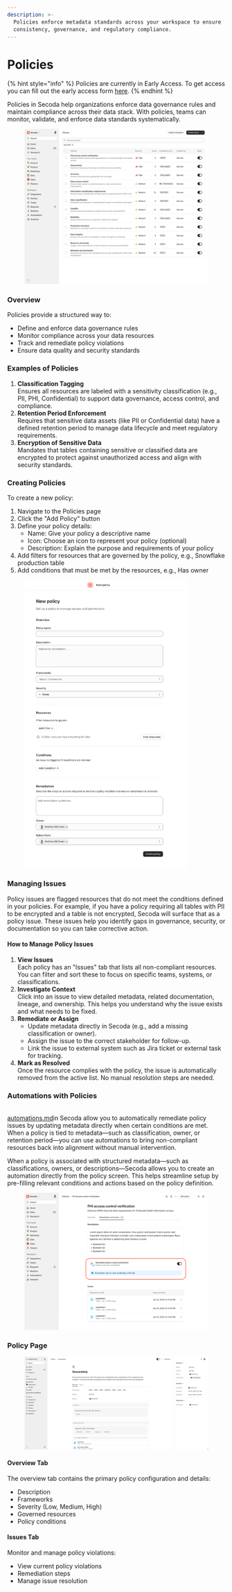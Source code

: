 ```yaml
---
description: >-
  Policies enforce metadata standards across your workspace to ensure
  consistency, governance, and regulatory compliance.
---
```


# Policies

{% hint style="info" %}
Policies are currently in Early Access. To get access you can fill out the early access form [here](https://tally.so/forms/3NdaVQ).
{% endhint %}

Policies in Secoda help organizations enforce data governance rules and maintain compliance across their data stack. With policies, teams can monitor, validate, and enforce data standards systematically.

<figure><img src="../.gitbook/assets/policies.png" alt="" width="563"><figcaption></figcaption></figure>

### Overview

Policies provide a structured way to:

* Define and enforce data governance rules
* Monitor compliance across your data resources
* Track and remediate policy violations
* Ensure data quality and security standards

### Examples of Policies

1. **Classification Tagging**\
   Ensures all resources are labeled with a sensitivity classification (e.g., PII, PHI, Confidential) to support data governance, access control, and compliance.
2. **Retention Period Enforcement**\
   Requires that sensitive data assets (like PII or Confidential data) have a defined retention period to manage data lifecycle and meet regulatory requirements.
3. **Encryption of Sensitive Data**\
   Mandates that tables containing sensitive or classified data are encrypted to protect against unauthorized access and align with security standards.

### Creating Policies

To create a new policy:

1. Navigate to the Policies page
2. Click the "Add Policy" button
3. Define your policy details:
   * Name: Give your policy a descriptive name
   * Icon: Choose an icon to represent your policy (optional)
   * Description: Explain the purpose and requirements of your policy
4. Add filters for resources that are governed by the policy, e.g., Snowflake production table
5. Add conditions that must be met by the resources, e.g., Has owner

<figure><img src="../.gitbook/assets/image (97).png" alt="" width="375"><figcaption></figcaption></figure>

### Managing Issues

Policy issues are flagged resources that do not meet the conditions defined in your policies. For example, if you have a policy requiring all tables with PII to be encrypted and a table is not encrypted, Secoda will surface that as a policy issue. These issues help you identify gaps in governance, security, or documentation so you can take corrective action.

#### How to Manage Policy Issues

1. **View Issues**\
   Each policy has an "Issues" tab that lists all non-compliant resources. You can filter and sort these to focus on specific teams, systems, or classifications.
2. **Investigate Context**\
   Click into an issue to view detailed metadata, related documentation, lineage, and ownership. This helps you understand why the issue exists and what needs to be fixed.
3. **Remediate or Assign**
   * Update metadata directly in Secoda (e.g., add a missing classification or owner).
   * Assign the issue to the correct stakeholder for follow-up.
   * Link the issue to external system such as Jira ticket or external task for tracking.
4. **Mark as Resolved**\
   Once the resource complies with the policy, the issue is automatically removed from the active list. No manual resolution steps are needed.

### Automations with Policies

\
[automations.md](automations.md "mention")in Secoda allow you to automatically remediate policy issues by updating metadata directly when certain conditions are met. When a policy is tied to metadata—such as classification, owner, or retention period—you can use automations to bring non-compliant resources back into alignment without manual intervention.

When a policy is associated with structured metadata—such as classifications, owners, or descriptions—Secoda allows you to create an automation directly from the policy screen. This helps streamline setup by pre-filling relevant conditions and actions based on the policy definition.

<figure><img src="../.gitbook/assets/Automation created.png" alt=""><figcaption></figcaption></figure>



### Policy Page

<figure><img src="../.gitbook/assets/image (99).png" alt=""><figcaption></figcaption></figure>

#### Overview Tab

The overview tab contains the primary policy configuration and details:

* Description
* Frameworks
* Severity (Low, Medium, High)
* Governed resources
* Policy conditions

#### Issues Tab

Monitor and manage policy violations:

* View current policy violations
* Remediation steps
* Manage issue resolution

